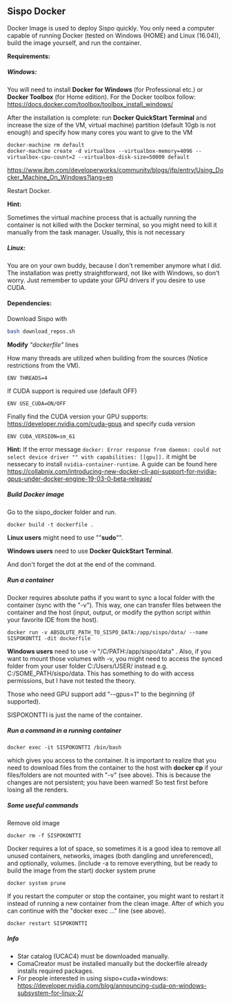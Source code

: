## Sispo Docker

Docker Image is used to deploy Sispo quickly. You only need a computer capable of running Docker (tested on Windows (HOME) and Linux (16.04)), build the image yourself, and run the container.

**Requirements:**

##### Windows:

You will need to install **Docker for Windows** (for Professional etc.) or **Docker Toolbox** (for Home edition). For the Docker toolbox follow: https://docs.docker.com/toolbox/toolbox_install_windows/

After the installation is complete: run **Docker QuickStart Terminal** and increase the size of the VM, virtual machine) partition (default 10gb is not enough) and specify how many cores you want to give to the VM

```
docker-machine rm default
docker-machine create -d virtualbox --virtualbox-memory=4096 --virtualbox-cpu-count=2 --virtualbox-disk-size=50000 default
```

https://www.ibm.com/developerworks/community/blogs/jfp/entry/Using_Docker_Machine_On_Windows?lang=en

Restart Docker.

**Hint:** 

Sometimes the virtual machine process that is actually running the container is not killed with the Docker terminal, so you might need to kill it manually from the task manager. Usually, this is not necessary

##### Linux:

You are on your own buddy, because I don't remember anymore what I did. The installation was pretty straightforward, not like with Windows, so don't worry. Just remember to update your GPU drivers if you desire to use CUDA.





#### Dependencies:

Download Sispo with

```bash
bash download_repos.sh
```

**Modify** *"dockerfile"* lines

How many threads are utilized when building from the sources (Notice restrictions from the VM).

 `ENV THREADS=4 `

If CUDA support is required use (default OFF)

`ENV USE_CUDA=ON/OFF`

Finally find the CUDA version your GPU supports: https://developer.nvidia.com/cuda-gpus and specify cuda version

`ENV CUDA_VERSION=sm_61`

**Hint:** If the error message `docker: Error response from daemon: could not select device driver "" with capabilities: [[gpu]].` it might be nessecary to install `nvidia-container-runtime`. A guide can be found here https://collabnix.com/introducing-new-docker-cli-api-support-for-nvidia-gpus-under-docker-engine-19-03-0-beta-release/





##### Build Docker image

Go to the sispo_docker folder  and run.  

```
docker build -t dockerfile .
```

**Linux users** might need to use ""**sudo**"". 

**Windows users** need to use **Docker QuickStart Terminal**. 

And don't forget the dot at the end of the command.

##### Run a container

Docker requires absolute paths if you want to sync a local folder with the container (sync with the "-v"). This way, one can transfer files between the container and the host (input, output, or modify the python script within your favorite IDE from the host).

```
docker run -v ABSOLUTE_PATH_TO_SISPO_DATA:/app/sispo/data/ --name SISPOKONTTI -dit dockerfile
```

**Windows users** need to use -v "/C/PATH:/app/sispo/data" . Also, if you want to mount those volumes with -v, you might need to access the synced folder from your user folder C:/Users/USER/ instead e.g. C:/SOME_PATH/sispo/data. This has something to do with access permissions, but I have not tested the theory. 

Those who need GPU support add "--gpus=1" to the beginning (if supported). 

SISPOKONTTI is just the name of the container. 

##### Run a command in a running container

```
docker exec -it SISPOKONTTI /bin/bash
```

which gives you access to the container. It is important to realize that you need to download files from the container to the host with **docker cp** if your files/folders are not mounted with "-v" (see above). This is because the changes are not persistent; you have been warned! So test first before losing all the renders. 

##### Some useful commands

Remove old image 

```
docker rm -f SISPOKONTTI
```

Docker requires a lot of space, so sometimes it is a good idea to remove all unused containers, networks, images (both dangling and unreferenced), and optionally, volumes. (include -a to remove everything, but be ready to build the image from the start)
docker system prune

```
docker system prune
```

If you restart the computer or stop the container, you might want to restart it instead of running a new container from the clean image. After of which you can continue with the "docker exec ..." line (see above).

```
docker restart SISPOKONTTI
```

##### Info


* Star catalog (UCAC4) must be downloaded manually. 
* ComaCreator must be installed manually but the dockerfile already installs required packages.
* For people interested in using sispo+cuda+windows: https://developer.nvidia.com/blog/announcing-cuda-on-windows-subsystem-for-linux-2/

